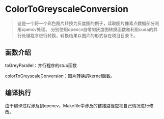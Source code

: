 # ColorToGreyscaleConversion
> 这是一个将一个彩色图片转换为灰度图的例子，读取图片像素点数据部分利用opencv处理。
> 分别使用opencv自带的灰度图转换函数和利用cuda的并行处理程序进行转换，转换结果以图片的形式存在项目目录下。

## 函数介绍
toGreyParallel：并行程序的stub函数

colorToGreyscaleConversion：图片转换的kernel函数。

## 编译执行
由于编译过程涉及到opencv，Makefile中涉及的链接路径应视自己情况进行修改。
